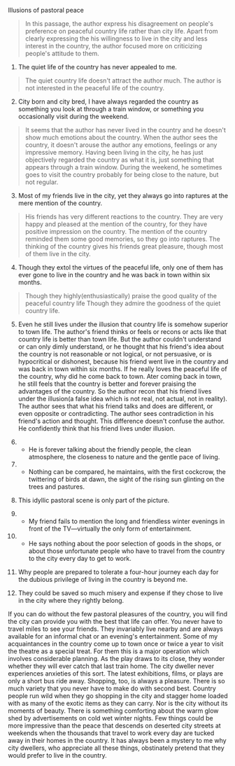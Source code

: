 Illusions of pastoral peace
>In this passage, the author express his disagreement on people's preference on peaceful country life rather than city life.
Apart from clearly expressing the his willingness to live in the city and less interest in the country, the author focused more on criticizing people's attitude to them.

1. The quiet life of the country has never appealed to me. 
>The quiet country life doesn't attract the author much. The author is not interested in the peaceful life of the country.

2. City born and city bred, I have always regarded the country as something you look at through a train window, or something you occasionally visit during the weekend. 
>It seems that the author has never lived in the country and he doesn't show much emotions about the country. When the author sees the country, it doesn't arouse the author any emotions, feelings or any impressive memory. Having been living in the city, he has just objectively regarded the country as what it is, just something that appears through a train window. During the weekend, he sometimes goes to visit the country probably for being close to the nature, but not regular.

3. Most of my friends live in the city, yet they always go into raptures at the mere mention of the country. 
>His friends has very different reactions to the country. They are very happy and pleased at the mention of the country, for they have positive impression on the country. The mention of the country reminded them some good memories, so they go into raptures. The thinking of the country gives his friends great pleasure, though most of them live in the city.

4. Though they extol the virtues of the peaceful life, only one of them has ever gone to live in the country and he was back in town within six months. 
>Though they highly(enthusiastically) praise the good quality of the peaceful country life
>Though they admire the goodness of the quiet country life.

5. Even he still lives under the illusion that country life is somehow superior to town life. 
The author's friend thinks or feels or recons or acts like that country life is better than town life. But the author couldn't understand or can only dimly understand, or he thought that his friend's idea about the country is not reasonable or not logical, or not persuasive, or is hypocritical or dishonest, because his friend went live in the country and was back in town within six months. If he really loves the peaceful life of the country, why did he come back to town. Ater coming back in town, he still feels that the country is better and forever praising the advantages of the country. So the author recon that his friend lives under the illusion(a false idea which is not real, not actual, not in reality). The author sees that what his friend talks and does are different, or even opposite or contradicting. The author sees contradiction in his friend's action and thought. This difference doesn't confuse the author. He confidently think that his friend lives under illusion.

6. - He is forever talking about the friendly people, the clean atmosphere, the closeness to nature and the gentle pace of living. 
7. - Nothing can be compared, he maintains, with the first cockcrow, the twittering of birds at dawn, the sight of the rising sun glinting on the trees and pastures. 

8. This idyllic pastoral scene is only part of the picture. 

9. - My friend fails to mention the long and friendless winter evenings in front of the TV—virtually the only form of entertainment. 
10. - He says nothing about the poor selection of goods in the shops, or about those unfortunate people who have to travel from the country to the city every day to get to work. 

11. Why people are prepared to tolerate a four-hour journey each day for the dubious privilege of living in the country is beyond me. 
12. They could be saved so much misery and expense if they chose to live in the city where they rightly belong.

If you can do without the few pastoral pleasures of the country, you will find the city can provide you with the best that life can offer. You never have to travel miles to see your friends. They invariably live nearby and are always available for an informal chat or an evening's entertainment. Some of my acquaintances in the country come up to town once or twice a year to visit the theatre as a special treat. For them this is a major operation which involves considerable planning. As the play draws to its close, they wonder whether they will ever catch that last train home. The city dweller never experiences anxieties of this sort. The latest exhibitions, films, or plays are only a short bus ride away. Shopping, too, is always a pleasure. There is so much variety that you never have to make do with second best. Country people run wild when they go shopping in the city and stagger home loaded with as many of the exotic items as they can carry. Nor is the city without its moments of beauty. There is something comforting about the warm glow shed by advertisements on cold wet winter nights. Few things could be more impressive than the peace that descends on deserted city streets at weekends when the thousands that travel to work every day are tucked away in their homes in the country. It has always been a mystery to me why city dwellers, who appreciate all these things, obstinately pretend that they would prefer to live in the country.